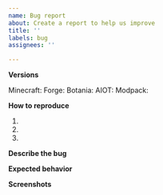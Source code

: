 ```yaml
---
name: Bug report
about: Create a report to help us improve
title: ''
labels: bug
assignees: ''

---
```


**Versions**
<!-- Versions used for the bug -->
Minecraft: 
Forge: 
Botania: 
AIOT: 
Modpack: 
<!-- Do not forget the name of the modpack -->

**How to reproduce**
<!-- Steps to reproduce the behavior -->
1. 
2. 
3. 

**Describe the bug**
<!-- A clear and concise description of what the bug is. -->

**Expected behavior**
<!-- A clear and concise description of what you expected to happen. -->

**Screenshots**
<!-- If applicable, add screenshots to help explain your problem. -->
